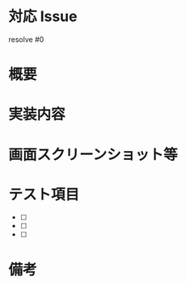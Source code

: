 <!-- 全部埋める必要はありませんが，できるだけわかりやすく書いてください -->
<!-- ------------------------------------------------------- -->

<!-- 対応したIssue番号を記載 -->
# 対応 Issue

resolve #0


<!-- 開発内容の概要を記載 -->
# 概要


<!-- 具体的な開発内容を記載 -->
# 実装内容


<!-- URLとともに貼る（なければ空欄でよい） -->
# 画面スクリーンショット等


<!-- テストしてほしい内容を記載 -->
# テスト項目
- [ ]
- [ ]
- [ ]

# 備考

